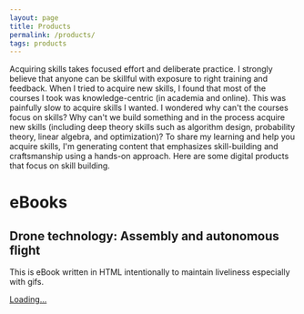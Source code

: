 ```yaml
---
layout: page
title: Products
permalink: /products/
tags: products
---
```


Acquiring skills takes focused effort and deliberate practice. I strongly believe that anyone can be skillful with exposure to right training and feedback. When I tried to acquire new skills, I found that most of the courses I took was knowledge-centric (in academia and online). This was painfully slow to acquire skills I wanted. I wondered why can't the courses focus on skills? Why can't we build something and in the process acquire new skills (including deep theory skills such as algorithm design, probability theory, linear algebra, and optimization)? To share my learning and help you acquire skills, I'm generating content that emphasizes skill-building and craftsmanship using a hands-on approach. Here are some digital products that focus on skill building.

# eBooks

## Drone technology: Assembly and autonomous flight

This is eBook written in HTML intentionally to maintain liveliness especially with gifs.

<script src="https://gumroad.com/js/gumroad-embed.js"></script>
<div class="gumroad-product-embed"><a href="https://skillbuildertech.gumroad.com/l/rzig">Loading...</a></div>
